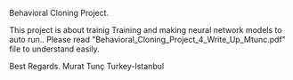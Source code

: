 Behavioral Cloning Project.

This project is about trainig Training and making neural network models to auto run.. Please read "Behavioral_Cloning_Project_4_Write_Up_Mtunc.pdf" file to understand easily.

Best Regards. Murat Tunç
Turkey-Istanbul
